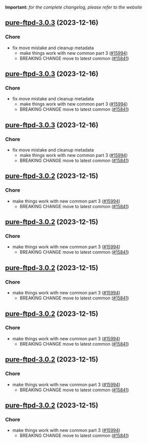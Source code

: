 **Important:**
*for the complete changelog, please refer to the website*




## [pure-ftpd-3.0.3](https://github.com/truecharts/charts/compare/pure-ftpd-2.0.12...pure-ftpd-3.0.3) (2023-12-16)

### Chore

- fix move mistake and cleanup metadata
  - make things work with new common part 3 ([#15994](https://github.com/truecharts/charts/issues/15994))
  - BREAKING CHANGE move to latest common ([#15841](https://github.com/truecharts/charts/issues/15841))
  
  


## [pure-ftpd-3.0.3](https://github.com/truecharts/charts/compare/pure-ftpd-2.0.12...pure-ftpd-3.0.3) (2023-12-16)

### Chore

- fix move mistake and cleanup metadata
  - make things work with new common part 3 ([#15994](https://github.com/truecharts/charts/issues/15994))
  - BREAKING CHANGE move to latest common ([#15841](https://github.com/truecharts/charts/issues/15841))
  
  


## [pure-ftpd-3.0.3](https://github.com/truecharts/charts/compare/pure-ftpd-2.0.12...pure-ftpd-3.0.3) (2023-12-16)

### Chore

- fix move mistake and cleanup metadata
  - make things work with new common part 3 ([#15994](https://github.com/truecharts/charts/issues/15994))
  - BREAKING CHANGE move to latest common ([#15841](https://github.com/truecharts/charts/issues/15841))
  
  


## [pure-ftpd-3.0.2](https://github.com/truecharts/charts/compare/pure-ftpd-2.0.12...pure-ftpd-3.0.2) (2023-12-15)

### Chore

- make things work with new common part 3 ([#15994](https://github.com/truecharts/charts/issues/15994))
  - BREAKING CHANGE move to latest common ([#15841](https://github.com/truecharts/charts/issues/15841))
  
  


## [pure-ftpd-3.0.2](https://github.com/truecharts/charts/compare/pure-ftpd-2.0.12...pure-ftpd-3.0.2) (2023-12-15)

### Chore

- make things work with new common part 3 ([#15994](https://github.com/truecharts/charts/issues/15994))
  - BREAKING CHANGE move to latest common ([#15841](https://github.com/truecharts/charts/issues/15841))
  
  


## [pure-ftpd-3.0.2](https://github.com/truecharts/charts/compare/pure-ftpd-2.0.12...pure-ftpd-3.0.2) (2023-12-15)

### Chore

- make things work with new common part 3 ([#15994](https://github.com/truecharts/charts/issues/15994))
  - BREAKING CHANGE move to latest common ([#15841](https://github.com/truecharts/charts/issues/15841))
  
  


## [pure-ftpd-3.0.2](https://github.com/truecharts/charts/compare/pure-ftpd-2.0.12...pure-ftpd-3.0.2) (2023-12-15)

### Chore

- make things work with new common part 3 ([#15994](https://github.com/truecharts/charts/issues/15994))
  - BREAKING CHANGE move to latest common ([#15841](https://github.com/truecharts/charts/issues/15841))
  
  


## [pure-ftpd-3.0.2](https://github.com/truecharts/charts/compare/pure-ftpd-2.0.12...pure-ftpd-3.0.2) (2023-12-15)

### Chore

- make things work with new common part 3 ([#15994](https://github.com/truecharts/charts/issues/15994))
  - BREAKING CHANGE move to latest common ([#15841](https://github.com/truecharts/charts/issues/15841))
  
  


## [pure-ftpd-3.0.2](https://github.com/truecharts/charts/compare/pure-ftpd-2.0.12...pure-ftpd-3.0.2) (2023-12-15)

### Chore

- make things work with new common part 3 ([#15994](https://github.com/truecharts/charts/issues/15994))
  - BREAKING CHANGE move to latest common ([#15841](https://github.com/truecharts/charts/issues/15841))
  
  


